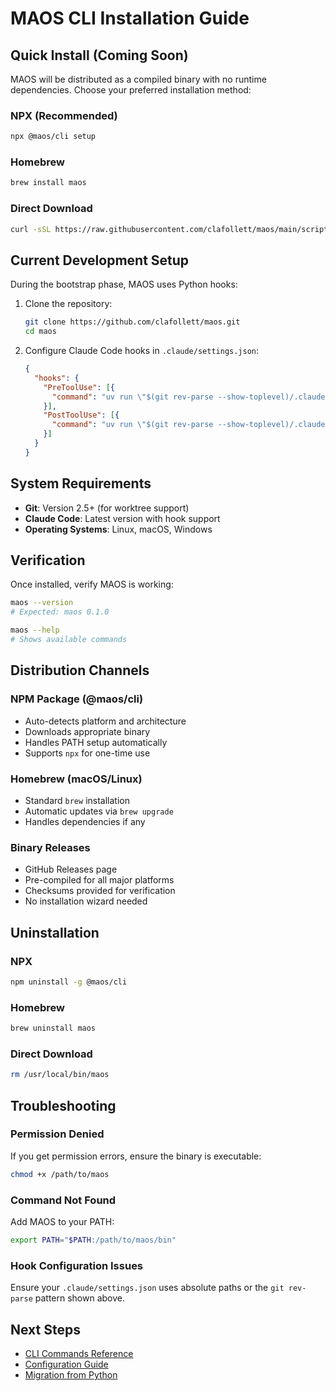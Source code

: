 # MAOS CLI Installation Guide

## Quick Install (Coming Soon)

MAOS will be distributed as a compiled binary with no runtime dependencies. Choose your preferred installation method:

### NPX (Recommended)
```bash
npx @maos/cli setup
```

### Homebrew
```bash
brew install maos
```

### Direct Download
```bash
curl -sSL https://raw.githubusercontent.com/clafollett/maos/main/scripts/install.sh | sh
```

## Current Development Setup

During the bootstrap phase, MAOS uses Python hooks:

1. Clone the repository:
   ```bash
   git clone https://github.com/clafollett/maos.git
   cd maos
   ```

2. Configure Claude Code hooks in `.claude/settings.json`:
   ```json
   {
     "hooks": {
       "PreToolUse": [{
         "command": "uv run \"$(git rev-parse --show-toplevel)/.claude/hooks/pre_tool_use.py\""
       }],
       "PostToolUse": [{
         "command": "uv run \"$(git rev-parse --show-toplevel)/.claude/hooks/post_tool_use.py\""
       }]
     }
   }
   ```

## System Requirements

- **Git**: Version 2.5+ (for worktree support)
- **Claude Code**: Latest version with hook support
- **Operating Systems**: Linux, macOS, Windows

## Verification

Once installed, verify MAOS is working:

```bash
maos --version
# Expected: maos 0.1.0

maos --help
# Shows available commands
```

## Distribution Channels

### NPM Package (@maos/cli)
- Auto-detects platform and architecture
- Downloads appropriate binary
- Handles PATH setup automatically
- Supports `npx` for one-time use

### Homebrew (macOS/Linux)
- Standard `brew` installation
- Automatic updates via `brew upgrade`
- Handles dependencies if any

### Binary Releases
- GitHub Releases page
- Pre-compiled for all major platforms
- Checksums provided for verification
- No installation wizard needed

## Uninstallation

### NPX
```bash
npm uninstall -g @maos/cli
```

### Homebrew
```bash
brew uninstall maos
```

### Direct Download
```bash
rm /usr/local/bin/maos
```

## Troubleshooting

### Permission Denied
If you get permission errors, ensure the binary is executable:
```bash
chmod +x /path/to/maos
```

### Command Not Found
Add MAOS to your PATH:
```bash
export PATH="$PATH:/path/to/maos/bin"
```

### Hook Configuration Issues
Ensure your `.claude/settings.json` uses absolute paths or the `git rev-parse` pattern shown above.

## Next Steps

- [CLI Commands Reference](./commands.md)
- [Configuration Guide](./configuration.md)
- [Migration from Python](./migration.md)